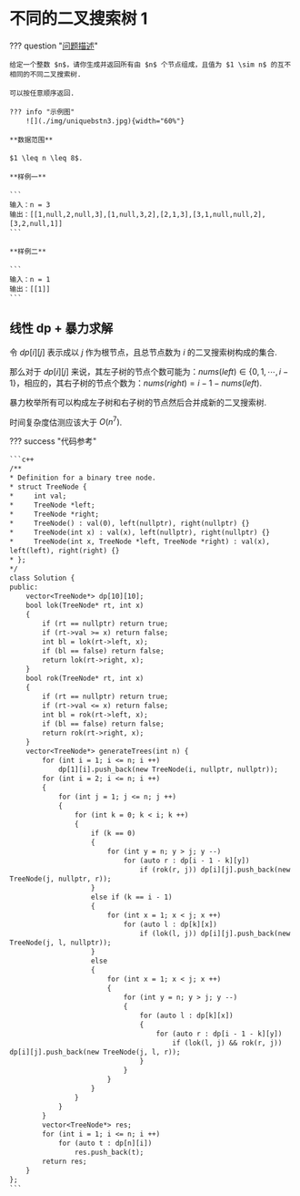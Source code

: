 # 不同的二叉搜索树 1

??? question "[问题描述](https://leetcode.cn/problems/unique-binary-search-trees-ii/description/)"

    给定一个整数 $n$，请你生成并返回所有由 $n$ 个节点组成，且值为 $1 \sim n$ 的互不相同的不同二叉搜索树.

    可以按任意顺序返回.

    ??? info "示例图"
        ![](./img/uniquebstn3.jpg){width="60%"}

    **数据范围**

    $1 \leq n \leq 8$.

    **样例一**

    ```
    输入：n = 3
    输出：[[1,null,2,null,3],[1,null,3,2],[2,1,3],[3,1,null,null,2],[3,2,null,1]]
    ```

    **样例二**

    ```
    输入：n = 1
    输出：[[1]]
    ```

## 线性 dp + 暴力求解

令 $dp[i][j]$ 表示成以 $j$ 作为根节点，且总节点数为 $i$ 的二叉搜索树构成的集合.

那么对于 $dp[i][j]$ 来说，其左子树的节点个数可能为：$nums(left) \in \{0, 1, \cdots, i - 1\}$，相应的，其右子树的节点个数为：$nums(right) = i - 1 - nums(left)$.

暴力枚举所有可以构成左子树和右子树的节点然后合并成新的二叉搜索树.

时间复杂度估测应该大于 $O(n ^ 7)$.

??? success "代码参考"

    ```c++
    /**
    * Definition for a binary tree node.
    * struct TreeNode {
    *     int val;
    *     TreeNode *left;
    *     TreeNode *right;
    *     TreeNode() : val(0), left(nullptr), right(nullptr) {}
    *     TreeNode(int x) : val(x), left(nullptr), right(nullptr) {}
    *     TreeNode(int x, TreeNode *left, TreeNode *right) : val(x), left(left), right(right) {}
    * };
    */
    class Solution {
    public:
        vector<TreeNode*> dp[10][10];
        bool lok(TreeNode* rt, int x)
        {
            if (rt == nullptr) return true;
            if (rt->val >= x) return false;
            int bl = lok(rt->left, x);
            if (bl == false) return false;
            return lok(rt->right, x);
        }
        bool rok(TreeNode* rt, int x)
        {
            if (rt == nullptr) return true;
            if (rt->val <= x) return false;
            int bl = rok(rt->left, x);
            if (bl == false) return false;
            return rok(rt->right, x);
        }
        vector<TreeNode*> generateTrees(int n) {
            for (int i = 1; i <= n; i ++)
                dp[1][i].push_back(new TreeNode(i, nullptr, nullptr));
            for (int i = 2; i <= n; i ++)
            {
                for (int j = 1; j <= n; j ++)
                {
                    for (int k = 0; k < i; k ++)
                    {
                        if (k == 0)
                        {
                            for (int y = n; y > j; y --)
                                for (auto r : dp[i - 1 - k][y])
                                    if (rok(r, j)) dp[i][j].push_back(new TreeNode(j, nullptr, r));
                        }
                        else if (k == i - 1)
                        {
                            for (int x = 1; x < j; x ++)
                                for (auto l : dp[k][x])
                                    if (lok(l, j)) dp[i][j].push_back(new TreeNode(j, l, nullptr));
                        }
                        else
                        {
                            for (int x = 1; x < j; x ++)
                            {
                                for (int y = n; y > j; y --)
                                {
                                    for (auto l : dp[k][x])
                                    {
                                        for (auto r : dp[i - 1 - k][y])
                                            if (lok(l, j) && rok(r, j)) dp[i][j].push_back(new TreeNode(j, l, r));
                                    }
                                }
                            }
                        }
                    }
                }
            }
            vector<TreeNode*> res;
            for (int i = 1; i <= n; i ++)
                for (auto t : dp[n][i])
                    res.push_back(t);
            return res;
        }
    };
    ```